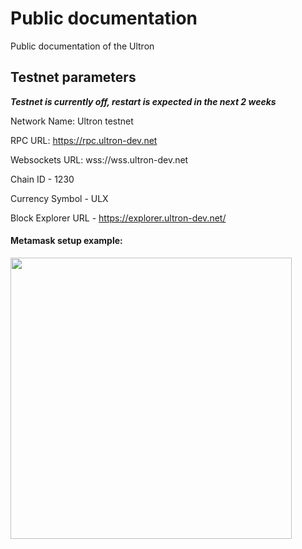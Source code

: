 # Public documentation
Public documentation of the Ultron

## Testnet parameters

***Testnet is currently off, restart is expected in the next 2 weeks***

Network Name: Ultron testnet

RPC URL: https://rpc.ultron-dev.net

Websockets URL: wss://wss.ultron-dev.net

Chain ID - 1230

Currency Symbol - ULX

Block Explorer URL - https://explorer.ultron-dev.net/


#### Metamask setup example:

<img src="https://i.imgur.com/NEFtVNh.jpg" width="450"/>
